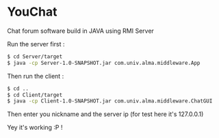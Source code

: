 # YouChat
Chat forum software build in JAVA using RMI Server

Run the server first :

```bash
$ cd Server/target
$ java -cp Server-1.0-SNAPSHOT.jar com.univ.alma.middleware.App
```

Then run the client :

```bash
$ cd ..
$ cd Client/target
$ java -cp Client-1.0-SNAPSHOT.jar com.univ.alma.middleware.ChatGUI
```

Then enter you nickname and the server ip (for test here it's 127.0.0.1)

Yey it's working :P !